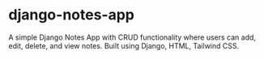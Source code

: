 # django-notes-app
A simple Django Notes App with CRUD functionality where users can add, edit, delete, and view notes. Built using Django, HTML, Tailwind CSS.
